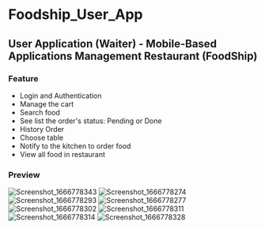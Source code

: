 # Foodship_User_App 
 
## User Application (Waiter) - Mobile-Based Applications Management Restaurant  (FoodShip)

### Feature

- Login and Authentication 
- Manage the cart 
- Search food
- See list the order's status: Pending or Done
- History Order
- Choose table
- Notify to the kitchen to order food
- View all food in restaurant

### Preview 
![Screenshot_1666778343](https://user-images.githubusercontent.com/83216140/197997161-530a6bac-1078-414f-b526-7108e446cd95.png)
![Screenshot_1666778274](https://user-images.githubusercontent.com/83216140/197997245-f89f8f5b-7ff8-4989-b1e5-32b0a762fc04.png)
![Screenshot_1666778293](https://user-images.githubusercontent.com/83216140/197997326-34bb159e-f246-4d69-9922-79aac06eb82b.png)
![Screenshot_1666778277](https://user-images.githubusercontent.com/83216140/197997376-39517838-2df2-4310-84e1-25544630b161.png)
![Screenshot_1666778302](https://user-images.githubusercontent.com/83216140/197997485-6963df6a-4775-457f-bb6e-8dd46b9a3134.png)
![Screenshot_1666778311](https://user-images.githubusercontent.com/83216140/197997502-b9fadafc-c983-4fd4-b4cf-586fcc51f9ea.png)
![Screenshot_1666778314](https://user-images.githubusercontent.com/83216140/197997529-db02c0d2-2478-4238-9b24-7eb525c318e0.png)
![Screenshot_1666778328](https://user-images.githubusercontent.com/83216140/197997552-fe5d3fa5-e9a3-4f78-92d7-ff85e6309ffb.png)
